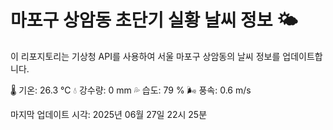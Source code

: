 
# 마포구 상암동 초단기 실황 날씨 정보 🌤️

이 리포지토리는 기상청 API를 사용하여 서울 마포구 상암동의 날씨 정보를 업데이트합니다. 

🌡️ 기온: 26.3 ℃
💧 강수량: 0 mm
💦 습도: 79 %
🌬️ 풍속: 0.6 m/s

마지막 업데이트 시각: 2025년 06월 27일 22시 25분    
